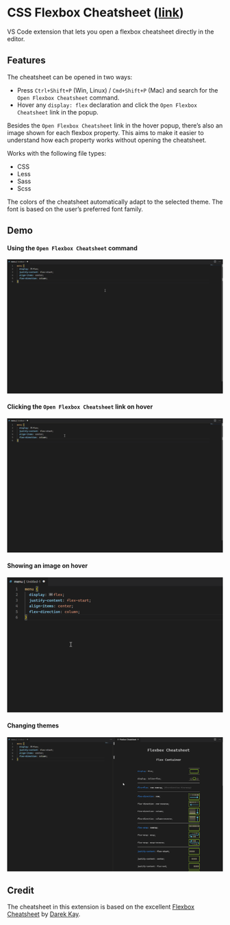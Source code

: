 # CSS Flexbox Cheatsheet ([link](https://marketplace.visualstudio.com/items?itemName=dzhavat.css-flexbox-cheatsheet))

VS Code extension that lets you open a flexbox cheatsheet directly in the editor.

## Features

The cheatsheet can be opened in two ways:

* Press `Ctrl+Shift+P` (Win, Linux) / `Cmd+Shift+P` (Mac) and search for the `Open Flexbox Cheatsheet` command.
* Hover any `display: flex` declaration and click the `Open Flexbox Cheatsheet` link in the popup.

Besides the `Open Flexbox Cheatsheet` link in the hover popup, there’s also an image shown for each flexbox property. This aims to make it easier to understand how each property works without opening the cheatsheet.

Works with the following file types:

* CSS
* Less
* Sass
* Scss

The colors of the cheatsheet automatically adapt to the selected theme. The font is based on the user’s preferred font family.

## Demo

#### Using the `Open Flexbox Cheatsheet` command

![Demo using the command](images/demo/command.gif)

#### Clicking the `Open Flexbox Cheatsheet` link on hover

![Demo using hover](images/demo/hover.gif)

#### Showing an image on hover

![Demo changing themes](images/demo/hover-image.gif)

#### Changing themes

![Demo changing themes](images/demo/theme.gif)

## Credit

The cheatsheet in this extension is based on the excellent [Flexbox Cheatsheet](https://darekkay.com/dev/flexbox-cheatsheet.html) by [Darek Kay](https://darekkay.com/).
